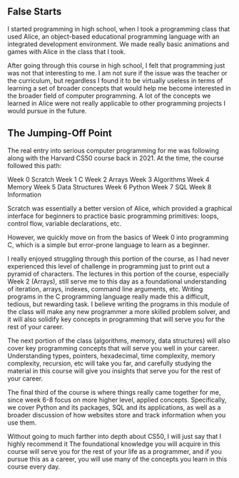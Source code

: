 ## False Starts

I started programming in high school, when I took a programming class that used Alice, an object-based educational programming language with an integrated development environment. We made really basic animations and games with Alice in the class that I took. 

After going through this course in high school, I felt that programming just was not that interesting to me. I am not sure if the issue was the teacher or the curriculum, but regardless I found it to be virtually useless in terms of learning a set of broader concepts that would help me become interested in the broader field of computer programming. A lot of the concepts we learned in Alice were not really applicable to other programming projects I would pursue in the future. 

## The Jumping-Off Point

The real entry into serious computer programming for me was following along with the Harvard CS50 course back in 2021. At the time, the course followed this path:

Week 0 Scratch 
Week 1 C
Week 2 Arrays
Week 3 Algorithms
Week 4 Memory
Week 5 Data Structures
Week 6 Python 
Week 7 SQL
Week 8 Information

Scratch was essentially a better version of Alice, which provided a graphical interface for beginners to practice basic programming primitives: loops, control flow, variable declarations, etc.

However, we quickly move on from the basics of Week 0 into programming C, which is a simple but error-prone language to learn as a beginner. 

I really enjoyed struggling through this portion of the course, as I had never experienced this level of challenge in programming just to print out a pyramid of characters. The lectures in this portion of the course, especially Week 2 (Arrays), still serve me to this day as a foundational understanding of iteration, arrays, indexes, command line arguments, etc. Writing programs in the C programming language really made this a difficult, tedious, but rewarding task. I believe writing the programs in this module of the class will make any new programmer a more skilled problem solver, and it will also solidify key concepts in programming that will serve you for the rest of your career. 

The next portion of the class (algorithms, memory, data structures) will also cover key programming concepts that will serve you well in your career. Understanding types, pointers, hexadecimal, time complexity, memory complexity, recursion, etc will take you far, and carefully studying the material in this course will give you insights that serve you for the rest of your career. 

The final third of the course is where things really came together for me, since week 6-8 focus on more higher level, applied concepts. Specifically, we cover Python and its packages, SQL and its applications, as well as a broader discussion of how websites store and track information when you use them. 

Without going to much farther into depth about CS50, I will just say that I highly recommend it The foundational knowledge you will acquire in this course will serve you for the rest of your life as a programmer, and if you pursue this as a career, you will use many of the concepts you learn in this course every day. 